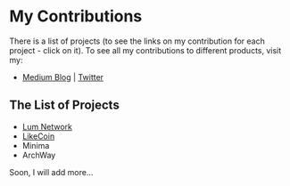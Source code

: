 # My Contributions
There is a list of projects (to see the links on my contribution for each project - click on it).
To see all my contributions to different products, visit my:

- [Medium Blog](https://medium.com/@krutouchel) | [Twitter](https://twitter.com/kolyok777)

## The List of Projects
- [Lum Network](https://github.com/krutouchel/My-Contributions/blob/main/LumNetwork.md)
- [LikeCoin](https://github.com/krutouchel/My-Contributions/blob/main/LikeCoin.md)
- Minima
- ArchWay


Soon, I will add more...
